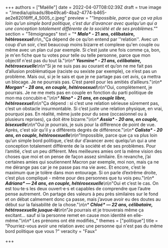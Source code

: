 +++
authors = ["Maëlle"]
date = 2022-04-07T08:02:39Z
draft = true
image = "/media/uploads/8be49ca6-4ba2-4774-b465-ae2e82016fff_4_5005_c.jpeg"
preview = "_\"Impossible, parce que ça va plus loin qu’un simple bord politique, c’est dur d’avancer avec quelqu’un qui a une conception totalement différente de la société et de ses problèmes.\"_"
section = "Témoignages"
text = "* ___Malo*_ - 21 ans, célibataire, hétérosexuel__\n\n_\"Ça dépend de ce qu’on entend par ''relation''. Avec un coup d'un soir, c’est beaucoup moins bizarre et complexe qu'en couple ou même avec un plan cul par exemple. Si c’est juste une fois comme ça, bon, je m'en fiche que tu votes pour telle ou telle personne, parce que mon objectif n'est pas du tout là.\"_\n\n* ___Yasmine*_ - 21 ans, célibataire, hétérosexuelle__\n\n_\"Si je ne suis pas au courant et qu’on ne me fait pas d’allusion problématique (raciste ou sexiste par exemple), ce n’est pas un problème. Mais oui, si je le sais et que je ne partage pas cet avis, ça mettra un blocage. Je ne pourrais pas. C’est pareil pour les amitiés d’ailleurs.\"_\n\n* **_Morgan_*** **- 28 ans, en couple, hétérosexuel**\n\n_\"Oui, complètement, je pourrais. Je ne me mets pas en couple en fonction du parti politique de mon·ma concubin·e.\"_\n\n* ___Nino*_ - 21 ans, en couple libre, hétérosexuel__\n\n_\"Ça dépend : si c’est une relation sérieuse sûrement pas, c’est un obstacle insurmontable. Si c’est juste une relation physique, en vrai, pourquoi pas. En réalité, même juste pour du sexe (occasionnel ou à plusieurs reprises), ça doit être bizarre.\"_\n\n* ___Assia*_ - 20 ans, en couple, bisexuelle__\n\n_\"Oui je pourrais, je suis pour la différence de point de vue. Après, c'est sûr qu'il y a différents degrés de différence.\"_\n\n* ___Calista*_ - 20 ans, en couple, hétérosexuelle__\n\n_\"Impossible, parce que ça va plus loin qu’un simple bord politique, c’est dur d’avancer avec quelqu’un qui a une conception totalement différente de la société et de ses problèmes. Pour l’amitié, c’est un peu différent. Mes meilleures amies ont la même vision des choses que moi et on pense de façon assez similaire. En revanche, j’ai certaines amies qui soutiennent Macron par exemple, moi non, mais ça ne me dérange pas car je ne passe pas ma vie avec. Et encore, c’est le maximum que je tolère dans mon entourage. Si on parle d’extrême droite, c’est plus compliqué - même pour des personnes que tu vois peu.\"_\n\n* ___Adriana*_ — 24 ans, en couple, hétérosexuelle__\n\n_\"Oui et c’est le cas. On est tou⋅te⋅s les deux ouvert⋅e⋅s et capables de comprendre que l’autre pense autrement. On partage des valeurs à peu près similaires sur le fond et on débat calmement donc ça passe, mais j’avoue avoir eu des doutes au début sur la faisabilité de la chose.\"_\n\n* ___Chloé*_ — 22 ans, célibataire, hétérosexuelle jusque-là__\n\n_\"Je pourrais et je trouverais même ça excitant... sauf si la personne remet en cause mon identité en elle-même.\"_\n\n_* Les prénoms ont été modifiés_"
themes = ["politique"]
title = "Pourriez-vous avoir une relation avec une personne qui n'est pas du même bord politique que vous ?"
veracity = "Faux"

+++
